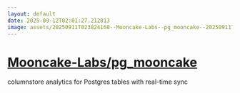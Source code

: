 ```yaml
---
layout: default
date: 2025-09-12T02:01:27.212813
image: assets/20250911T023824160--Mooncake-Labs--pg_mooncake--20250911T030932110--cropped.png
---
```


# [Mooncake-Labs/pg_mooncake](https://github.com/Mooncake-Labs/pg_mooncake)

columnstore analytics for Postgres tables with real-time sync
